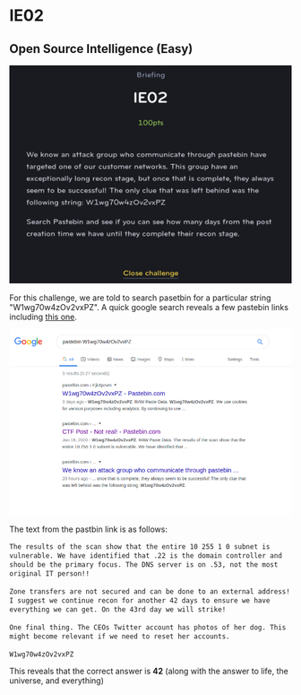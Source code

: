 # IE02

## Open Source Intelligence (Easy)

![IE02](IE02.png)

For this challenge, we are told to search pasetbin for a particular string "W1wg70w4zOv2vxPZ". A quick google search reveals a few pastebin links including [this one](https://pastebin.com/Z1qbAeiT).

![IE02_1](IE02_1.png)

The text from the pastbin link is as follows:

```
The results of the scan show that the entire 10 255 1 0 subnet is vulnerable. We have identified that .22 is the domain controller and should be the primary focus. The DNS server is on .53, not the most original IT person!! 

Zone transfers are not secured and can be done to an external address! I suggest we continue recon for another 42 days to ensure we have everything we can get. On the 43rd day we will strike! 

One final thing. The CEOs Twitter account has photos of her dog. This might become relevant if we need to reset her accounts. 

W1wg70w4zOv2vxPZ
```
This reveals that the correct answer is **42** (along with the answer to life, the universe, and everything)
